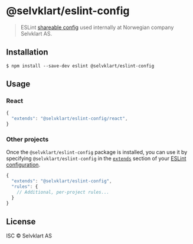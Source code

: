 # @selvklart/eslint-config

> ESLint [shareable config](http://eslint.org/docs/developer-guide/shareable-configs.html) used internally at Norwegian company Selvklart AS.


## Installation

```
$ npm install --save-dev eslint @selvklart/eslint-config
```

## Usage

### React
```js
{
  "extends": "@selvklart/eslint-config/react",
}
```

### Other projects
Once the `@selvklart/eslint-config` package is installed, you can use it by specifying `@selvklart/eslint-config` in the [`extends`](http://eslint.org/docs/user-guide/configuring#extending-configuration-files) section of your [ESLint configuration](http://eslint.org/docs/user-guide/configuring).

```js
{
  "extends": "@selvklart/eslint-config",
  "rules": {
    // Additional, per-project rules...
  }
}
```

## License

ISC © Selvklart AS
